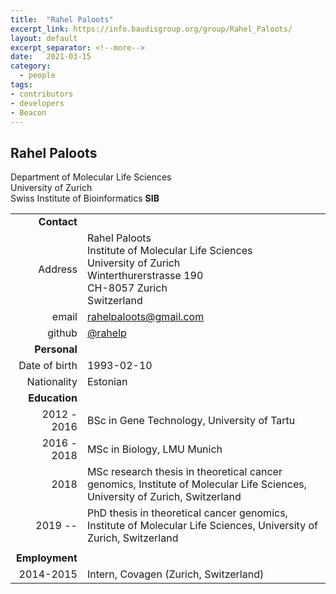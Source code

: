 ```yaml
---
title:  "Rahel Paloots"
excerpt_link: https://info.baudisgroup.org/group/Rahel_Paloots/
layout: default
excerpt_separator: <!--more-->
date:   2021-03-15
category:
  - people
tags:
- contributors
- developers
- Beacon
---
```


## Rahel Paloots

Department of Molecular Life Sciences  
University of Zurich  
Swiss Institute of Bioinformatics **SIB**

<!--more-->

|      |     |
| ---: | --- |
| __Contact__ |     |
| Address | Rahel Paloots<br/>Institute of Molecular Life Sciences<br/>University of Zurich<br/>Winterthurerstrasse 190<br/>CH-8057 Zurich<br/>Switzerland |
| email |  rahelpaloots@gmail.com|
| github | [@rahelp](http://github.com//) |
| __Personal__ |     |
| Date of birth | 1993-02-10  |
| Nationality | Estonian |
| __Education__ |     |
| 2012 - 2016 | BSc in Gene Technology, University of Tartu
| 2016 - 2018| MSc in Biology, LMU Munich
| 2018 | MSc research thesis in theoretical cancer genomics, Institute of Molecular Life Sciences, University of Zurich, Switzerland |
| 2019 -- | PhD thesis in theoretical cancer genomics, Institute of Molecular Life Sciences, University of Zurich, Switzerland |
|  |  |
| __Employment__ |     |
| 2014-2015 | Intern, Covagen (Zurich, Switzerland) |
